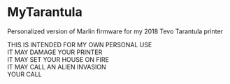 # MyTarantula
Personalized version of Marlin firmware for my 2018 Tevo Tarantula printer

THIS IS INTENDED FOR MY OWN PERSONAL USE<br>
IT MAY DAMAGE YOUR PRINTER<br>
IT MAY SET YOUR HOUSE ON FIRE<br>
IT MAY CALL AN ALIEN INVASION<br>
YOUR CALL<br>

